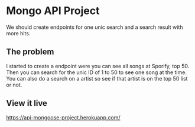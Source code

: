 # Mongo API Project

We should create endpoints for one unic search and a search result with more hits. 

## The problem

I started to create a endpoint were you can see all songs at Sporify, top 50. Then you can search for the unic ID of 1 to 50 to see one song at the time. You can also do a search on a artist so see if that artist is on the top 50 list or not.

## View it live

https://api-mongoose-project.herokuapp.com/
